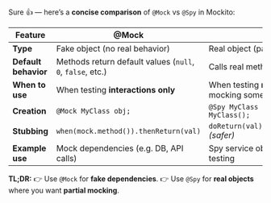 Sure 👍 — here’s a **concise comparison** of `@Mock` vs `@Spy` in Mockito:

| Feature              | **@Mock**                                                  | **@Spy**                                           |
| -------------------- | ---------------------------------------------------------- | -------------------------------------------------- |
| **Type**             | Fake object (no real behavior)                             | Real object (partial mock)                         |
| **Default behavior** | Methods return default values (`null`, `0`, `false`, etc.) | Calls real methods unless stubbed                  |
| **When to use**      | When testing **interactions only**                         | When testing **real logic** but mocking some parts |
| **Creation**         | `@Mock MyClass obj;`                                       | `@Spy MyClass obj = new MyClass();`                |
| **Stubbing**         | `when(mock.method()).thenReturn(val)`                      | `doReturn(val).when(spy).method()` *(safer)*       |
| **Example use**      | Mock dependencies (e.g. DB, API calls)                     | Spy service objects for partial testing            |

**TL;DR:**
👉 Use `@Mock` for **fake dependencies**.
👉 Use `@Spy` for **real objects** where you want **partial mocking**.
